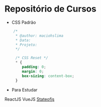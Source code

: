 # Repositório de Cursos

* CSS Padrão

``` CSS
    /* 
     * @author: maciohslima
     * Data:
     * Projeto: 
     */

     /* CSS Reset */
     * {
        padding: 0;
        margin: 0;
        box-sizing: content-box;
     }
```

* Para Estudar

ReactJS
VueJS
[Stateofjs](https://2021.stateofjs.com/)

